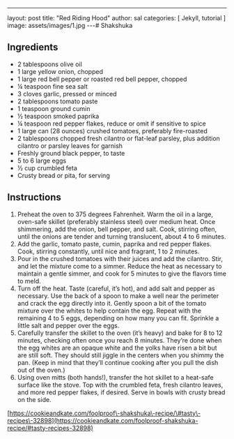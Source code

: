 ---
layout: post
title:  "Red Riding Hood"
author: sal
categories: [ Jekyll, tutorial ]
image: assets/images/1.jpg
---# Shakshuka

## Ingredients

- 2 tablespoons olive oil
- 1 large yellow onion, chopped
- 1 large red bell pepper or roasted red bell pepper, chopped
- ¼ teaspoon fine sea salt
- 3 cloves garlic, pressed or minced
- 2 tablespoons tomato paste
- 1 teaspoon ground cumin
- ½ teaspoon smoked paprika
- ¼ teaspoon red pepper flakes, reduce or omit if sensitive to spice
- 1 large can \(28 ounces\) crushed tomatoes, preferably fire\-roasted
- 2 tablespoons chopped fresh cilantro or flat\-leaf parsley, plus addition cilantro or parsley leaves for garnish
- Freshly ground black pepper, to taste
- 5 to 6 large eggs
- ½ cup crumbled feta
- Crusty bread or pita, for serving

## Instructions

1. Preheat the oven to 375 degrees Fahrenheit. Warm the oil in a large, oven\-safe skillet \(preferably stainless steel\) over medium heat. Once shimmering, add the onion, bell pepper, and salt. Cook, stirring often, until the onions are tender and turning translucent, about 4 to 6 minutes.
2. Add the garlic, tomato paste, cumin, paprika and red pepper flakes. Cook, stirring constantly, until nice and fragrant, 1 to 2 minutes.
3. Pour in the crushed tomatoes with their juices and add the cilantro. Stir, and let the mixture come to a simmer. Reduce the heat as necessary to maintain a gentle simmer, and cook for 5 minutes to give the flavors time to meld.
4. Turn off the heat. Taste \(careful, it’s hot\), and add salt and pepper as necessary. Use the back of a spoon to make a well near the perimeter and crack the egg directly into it. Gently spoon a bit of the tomato mixture over the whites to help contain the egg. Repeat with the remaining 4 to 5 eggs, depending on how many you can fit. Sprinkle a little salt and pepper over the eggs.
5. Carefully transfer the skillet to the oven \(it’s heavy\) and bake for 8 to 12 minutes, checking often once you reach 8 minutes. They’re done when the egg whites are an opaque white and the yolks have risen a bit but are still soft. They should still jiggle in the centers when you shimmy the pan. \(Keep in mind that they’ll continue cooking after you pull the dish out of the oven.\)
6. Using oven mitts \(both hands\!\), transfer the hot skillet to a heat\-safe surface like the stove. Top with the crumbled feta, fresh cilantro leaves, and more red pepper flakes, if desired. Serve in bowls with crusty bread on the side.

[https://cookieandkate.com/foolproof\-shakshuka\-recipe/\#tasty\-recipes\-32898](https://cookieandkate.com/foolproof-shakshuka-recipe/#tasty-recipes-32898)
